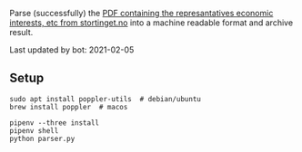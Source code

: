 Parse (successfully) the [PDF containing the represantatives economic interests, etc from stortinget.no](https://www.stortinget.no/no/Stortinget-og-demokratiet/Representantene/Okonomiske-interesser/) into a machine readable format and archive result.

Last updated by bot: 2021-02-05

## Setup
    sudo apt install poppler-utils  # debian/ubuntu
    brew install poppler  # macos

    pipenv --three install
    pipenv shell
    python parser.py
